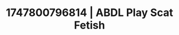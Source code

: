 ---
categories:
- Erotic AI content
- Unspoken desires
- Erotic oil massage
- Office affair
- Creative kink
image: /assets/images/1747800796814.jpg
layout: post
seo:
  description: Featured content with artistic Scat Fetish, ABDL Play. HD images available.
  keywords: Scat Fetish, ABDL Play
  og_image: /assets/images/1747800796814.jpg
  schema_type: VisualArtwork
tags:
- ABDL Play
- '#1747800796814'
- Scat Fetish
title: 1747800796814 | ABDL Play Scat Fetish
---
